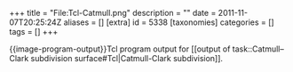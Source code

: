 +++
title = "File:Tcl-Catmull.png"
description = ""
date = 2011-11-07T20:25:24Z
aliases = []
[extra]
id = 5338
[taxonomies]
categories = []
tags = []
+++

{{image-program-output}}Tcl program output for [[output of task::Catmull–Clark subdivision surface#Tcl|Catmull-Clark subdivision]].
